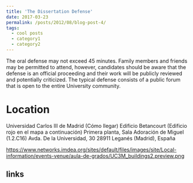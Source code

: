 ```yaml
---
title: 'The Dissertation Defense'
date: 2017-03-23
permalink: /posts/2012/08/blog-post-4/
tags:
  - cool posts
  - category1
  - category2
---
```


The oral defense may not exceed 45 minutes. Family members and friends may be permitted to attend, however, candidates should be aware that the defense is an official proceeding and their work will be publicly reviewed and potentially criticized. The typical defense consists of a public forum that is open to the entire University community.

Location
======
Universidad Carlos III de Madrid (Cómo llegar)
Edificio Betancourt (Edificio rojo en el mapa a continuación)
Primera planta, Sala Adoración de Miguel (1.2.C16)
Avda. De la Universidad, 30
28911 Leganés (Madrid), España

https://www.networks.imdea.org/sites/default/files/images/site/Local-information/events-venue/aula-de-grados/UC3M_buildings2.preview.png


links
------
